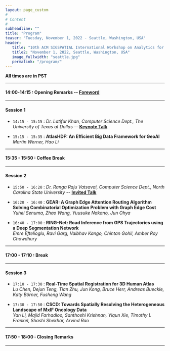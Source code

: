 ```yaml
---
layout: page_custom
#
# Content
#
subheadline: ""
title: "Program"
teaser: "Tuesday, November 1, 2022 - Seattle, Washington, USA"
header:
   title: "10th ACM SIGSPATIAL International Workshop on Analytics for Big Geospatial Data (BigSpatial 2022)"
   title2: "November 1, 2022, Seattle, Washington, USA"
   image_fullwidth: "seattle.jpg"
   permalink: "/program/"
---
```


**All times are in PST**


---------------------------------------

#### 14:00-14:15 : Opening Remarks -- [Foreword](docs/frontmatter.pdf)

---------------------------------------

#### Session 1

* `14:15 - 15:15` : *Dr. Latifur Khan, Computer Science Dept., The University of Texas at Dallas* -- [**Keynote Talk**](/program/keynotes/#talk1)  

* `15:15 - 15:35` : **AtlasHDF: An Efficient Big Data Framework for GeoAI**   
*Martin Werner, Hao Li*

---------------------------------------

#### 15:35 - 15:50 : Coffee Break

---------------------------------------

#### Session 2

 * `15:50 - 16:20` : *Dr. Ranga Raju Vatsavai, Computer Science Dept., North Carolina State University*  -- [**Invited Talk**](/program/keynotes/#talk2)

* `16:20 - 16:40` : **GEAR: A Graph Edge Attention Routing Algorithm Solving Combinatorial Optimization Problem with Graph Edge Cost**  
*Yuhei Senuma, Zhao Wang, Yuusuke Nakano, Jun Ohya*

* `16:40 - 17:00` : **RING-Net: Road Inference from GPS Trajectories using a Deep Segmentation Network**   
*Emre Eftelioglu, Ravi Garg, Vaibhav Kango, Chintan Gohil, Amber Roy Chowdhury*


---------------------------------------

#### 17:00 - 17:10 : Break

---------------------------------------

#### Session 3

* `17:10 - 17:30` : **Real-Time Spatial Registration for 3D Human Atlas**  
*Lu Chen, Dejun Teng, Tian Zhu, Jun	Kong, Bruce	Herr, Andreas	Bueckle, Katy Börner, Fusheng	Wang*

* `17:30 - 17:50` : **CSCD: Towards Spatially Resolving the Heterogeneous Landscape of MxIF Oncology Data**  
*Yan Li, Majid Farhadloo, Santhoshi Krishnan, Yiqun Xie, Timothy L Frankel, Shashi Shekhar, Arvind Rao*

---------------------------------------

#### 17:50 - 18:00 : Closing Remarks

---------------------------------------

<br />





